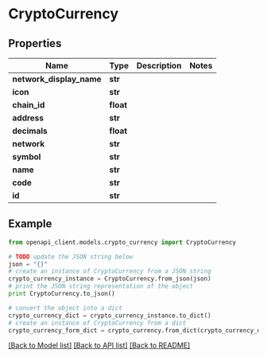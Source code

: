 # CryptoCurrency


## Properties
Name | Type | Description | Notes
------------ | ------------- | ------------- | -------------
**network_display_name** | **str** |  | 
**icon** | **str** |  | 
**chain_id** | **float** |  | 
**address** | **str** |  | 
**decimals** | **float** |  | 
**network** | **str** |  | 
**symbol** | **str** |  | 
**name** | **str** |  | 
**code** | **str** |  | 
**id** | **str** |  | 

## Example

```python
from openapi_client.models.crypto_currency import CryptoCurrency

# TODO update the JSON string below
json = "{}"
# create an instance of CryptoCurrency from a JSON string
crypto_currency_instance = CryptoCurrency.from_json(json)
# print the JSON string representation of the object
print CryptoCurrency.to_json()

# convert the object into a dict
crypto_currency_dict = crypto_currency_instance.to_dict()
# create an instance of CryptoCurrency from a dict
crypto_currency_form_dict = crypto_currency.from_dict(crypto_currency_dict)
```
[[Back to Model list]](../README.md#documentation-for-models) [[Back to API list]](../README.md#documentation-for-api-endpoints) [[Back to README]](../README.md)



